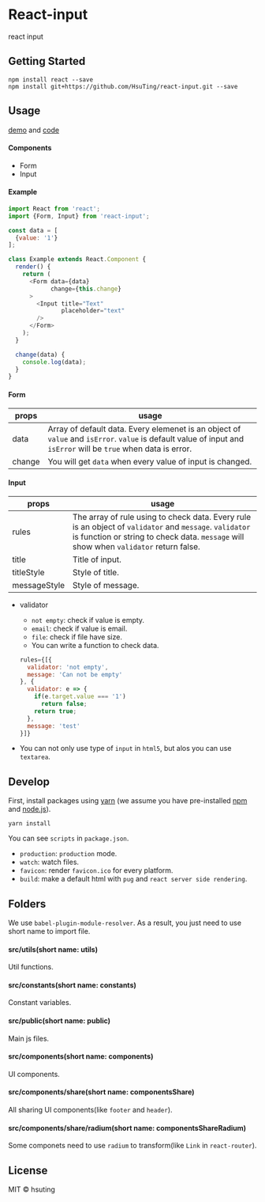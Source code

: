 # React-input

react input

## Getting Started

```
npm install react --save
npm install git+https://github.com/HsuTing/react-input.git --save
```

## Usage

[demo](http://hsuting.com/react-input/) and [code](./src/components/index/Index.js)

#### Components

- Form
- Input

#### Example

```javascript
import React from 'react';
import {Form, Input} from 'react-input';

const data = [
  {value: '1'}
];

class Example extends React.Component {
  render() {
    return (
      <Form data={data}
            change={this.change}
      >
        <Input title="Text"
               placeholder="text"
        />
      </Form>
    );
  }

  change(data) {
    console.log(data);
  }
}
```

#### Form

| props | usage |
|-------|-------|
| data | Array of default data. Every elemenet is an object of `value` and `isError`. `value` is default value of input and `isError` will be `true` when data is error. |
| change | You will get `data` when every value of input is changed. |

#### Input

| props | usage |
|-------|-------|
| rules | The array of rule using to check data. Every rule is an object of `validator` and `message`. `validator` is function or string to check data. `message` will show when `validator` return false. |
| title | Title of input. |
| titleStyle | Style of title. |
| messageStyle | Style of message. |

- validator
  - `not empty`: check if value is empty.
  - `email`: check if value is email.
  - `file`: check if file have size.
  - You can write a function to check data.

  ```javascript
  rules={[{
    validator: 'not empty',
    message: 'Can not be empty'
  }, {
    validator: e => {
      if(e.target.value === '1')
        return false;
      return true;
    },
    message: 'test'
  }]}
  ```

- You can not only use type of `input` in `html5`, but alos you can use `textarea`.

## Develop

First, install packages using [yarn](https://yarnpkg.com/) (we assume you have pre-installed [npm](https://www.npmjs.com/) and [node.js](https://nodejs.org/)).

```
yarn install
```

You can see `scripts` in `package.json`.
- `production`: `production` mode.
- `watch`: watch files.
- `favicon`: render `favicon.ico` for every platform.
- `build`: make a default html with `pug` and `react server side rendering`.

## Folders
We use `babel-plugin-module-resolver`. As a result, you just need to use short name to import file.

#### src/utils(short name: utils)
Util functions.

#### src/constants(short name: constants)
Constant variables.

#### src/public(short name: public)
Main js files.

#### src/components(short name: components)
UI components.

#### src/components/share(short name: componentsShare)
All sharing UI components(like `footer` and `header`).

#### src/components/share/radium(short name: componentsShareRadium)
Some componets need to use `radium` to transform(like `Link` in `react-router`).

## License
MIT © hsuting
